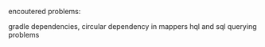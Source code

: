 encoutered problems:

gradle dependencies,
circular dependency in mappers
hql and sql querying problems
